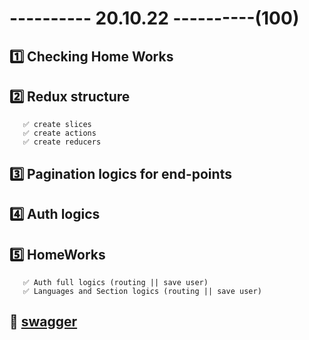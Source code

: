 # ---------- 20.10.22 ----------(100)

## 1️⃣ Checking Home Works

## 2️⃣ Redux structure

       ✅ create slices
       ✅ create actions
       ✅ create reducers

## 3️⃣ Pagination logics for end-points

## 4️⃣ Auth logics

## 5️⃣ HomeWorks

       ✅ Auth full logics (routing || save user)
       ✅ Languages and Section logics (routing || save user)

## 🎩 [swagger](http://204.236.203.14:8090/swagger-ui/#/)
